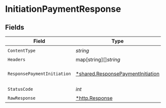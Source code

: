 # InitiationPaymentResponse


## Fields

| Field                                                                                 | Type                                                                                  | Required                                                                              | Description                                                                           |
| ------------------------------------------------------------------------------------- | ------------------------------------------------------------------------------------- | ------------------------------------------------------------------------------------- | ------------------------------------------------------------------------------------- |
| `ContentType`                                                                         | *string*                                                                              | :heavy_check_mark:                                                                    | N/A                                                                                   |
| `Headers`                                                                             | map[string][]*string*                                                                 | :heavy_minus_sign:                                                                    | N/A                                                                                   |
| `ResponsePaymentInitiation`                                                           | [*shared.ResponsePaymentInitiation](../../models/shared/responsepaymentinitiation.md) | :heavy_minus_sign:                                                                    | HTTP/1.1 201 Created                                                                  |
| `StatusCode`                                                                          | *int*                                                                                 | :heavy_check_mark:                                                                    | N/A                                                                                   |
| `RawResponse`                                                                         | [*http.Response](https://pkg.go.dev/net/http#Response)                                | :heavy_minus_sign:                                                                    | N/A                                                                                   |